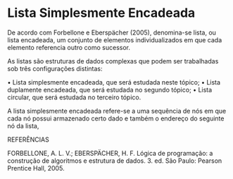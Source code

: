 # Lista Simplesmente Encadeada

De acordo com Forbellone e Eberspächer (2005), denomina-se lista, ou lista encadeada,
um conjunto de elementos individualizados em que cada elemento referencia outro
como sucessor.

As listas são estruturas de dados complexas que podem ser trabalhadas sob três configurações
distintas:

• Lista simplesmente encadeada, que será estudada neste tópico;
• Lista duplamente encadeada, que será estudada no segundo tópico;
• Lista circular, que será estudada no terceiro tópico.

A lista simplesmente encadeada refere-se a uma sequência de nós em que cada nó
possui armazenado certo dado e também o endereço do seguinte nó da lista,




REFERÊNCIAS

FORBELLONE, A. L. V.; EBERSPÄCHER, H. F. Lógica de programação: a construção de
algoritmos e estrutura de dados. 3. ed. São Paulo: Pearson Prentice Hall, 2005.
